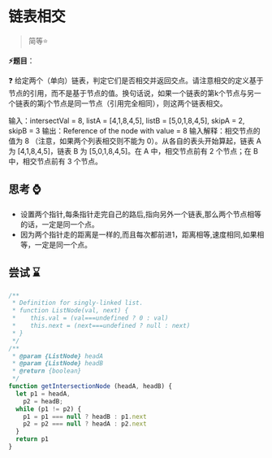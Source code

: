 # 链表相交

> 简等⭐

**⚡题目**：

❓ 给定两个（单向）链表，判定它们是否相交并返回交点。请注意相交的定义基于节点的引用，而不是基于节点的值。换句话说，如果一个链表的第k个节点与另一个链表的第j个节点是同一节点（引用完全相同），则这两个链表相交。

输入：intersectVal = 8, listA = [4,1,8,4,5], listB = [5,0,1,8,4,5], skipA = 2, skipB = 3
输出：Reference of the node with value = 8
输入解释：相交节点的值为 8 （注意，如果两个列表相交则不能为 0）。从各自的表头开始算起，链表 A 为 [4,1,8,4,5]，链表 B 为 [5,0,1,8,4,5]。在 A 中，相交节点前有 2 个节点；在 B 中，相交节点前有 3 个节点。

## 思考 ⌚

- 设置两个指针,每条指针走完自己的路后,指向另外一个链表,那么两个节点相等的话，一定是同一个点。
- 因为两个指针走的距离是一样的,而且每次都前进1，距离相等,速度相同,如果相等，一定是同一个点。

## 尝试 ⌛

```js
/**
 * Definition for singly-linked list.
 * function ListNode(val, next) {
 *    this.val = (val===undefined ? 0 : val)
 *    this.next = (next===undefined ? null : next)
 * }
 */
/**
 * @param {ListNode} headA
 * @param {ListNode} headB
 * @return {boolean}
 */
function getIntersectionNode (headA, headB) {
  let p1 = headA,
    p2 = headB;
  while (p1 != p2) {
    p1 = p1 === null ? headB : p1.next
    p2 = p2 === null ? headA : p2.next
  }
  return p1
}
```
